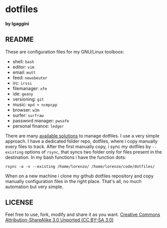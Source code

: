 # dotfiles
#### by lgaggini

## README
These are configuration files for my GNU/Linux toolboox:

* shell: `bash`
* editor: `vim`
* email: `mutt`
* feed: `newsbeuter`
* irc: `irssi`
* filemanager: `xfe`
* ide: `geany`
* versioning: `git`
* music: `mpd + ncmpcpp` 
* browser: `w3m`
* surfer: `surfraw`
* password manager: `pwsafe`
* personal finance: `ledger`

There are many [available solutions](http://dotfiles.github.com/) to manage dotfiles. I use a very simple approach. I have a dedicated folder repo, dotfiles, where i copy manually every files to track. After the first manually copy, i sync my dotfiles by `--existing` options of `rsync`, that syncs two folder only for files present in the destination. In my bash functions i have the function dots:

    rsync -a -v --existing /home/lorenzo/ /home/lorenzo/code/dotfiles/

When on a new machine i clone my github dotfiles repository and copy manually configuration files in the right place.
That's all, no much automation but very simple.

## LICENSE
Feel free to use, fork, modify and share it as you want.
[Creative Commons Attribution-ShareAlike 3.0 Unported (CC BY-SA 3.0)](https://creativecommons.org/licenses/by-sa/3.0/)
